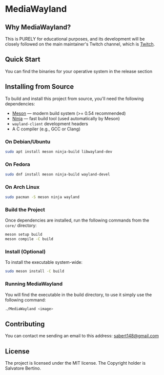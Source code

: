 # MediaWayland

## Why MediaWayland?


This is PURELY for educational purposes, and its development will be closely 
followed on the main maintainer's Twitch channel, which is [Twitch](https://www.twitch.tv/zordak112).


## Quick Start

You can find the binaries for your operative system in the release section

## Installing from Source

To build and install this project from source, you'll need the following dependencies:

- [Meson](https://mesonbuild.com/) — modern build system (>= 0.54 recommended)
- [Ninja](https://ninja-build.org/) — fast build tool (used automatically by Meson)
- `wayland-client` development headers
- A C compiler (e.g., GCC or Clang)

### On Debian/Ubuntu
```bash
sudo apt install meson ninja-build libwayland-dev
```

### On Fedora
```bash
sudo dnf install meson ninja-build wayland-devel
```

### On Arch Linux
```bash
sudo pacman -S meson ninja wayland
```

### Build the Project

Once dependencies are installed, run the following commands from the `core/` directory:

```bash
meson setup build
meson compile -C build
```

### Install (Optional)
To install the executable system-wide:
```bash
sudo meson install -C build
```

### Running MediaWayland

You will find the executable in the build directory, to use it simply use the following command:
```bash
./MediaWayland <image>
```


## Contributing

You can contact me sending an email to this address: sabert148@gmail.com

## License

The project is licensed under the MIT license. The Copyright holder is Salvatore Bertino.
